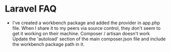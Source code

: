 # Laravel FAQ #

* I've created a workbench package and added the provider in app.php file. When I share it to my peers via source control, they don't seem to get it working on their machine. Composer / artisan doesn't work
	Update the 'autoload' section of the main composer.json file and include the workbench package path in it.